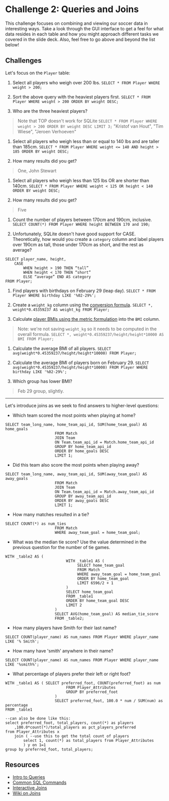 # Challenge 2: Queries and Joins

This challenge focuses on combining and viewing our soccer data in interesting ways. Take a look through the GUI interface to get a feel for what data resides in each table and how you might approach different tasks we covered in the slide deck. Also, feel free to go above and beyond the list below!

## Challenges

Let's focus on the `Player` table: 

1. Select all players who weigh over 200 lbs.
`SELECT * FROM Player WHERE weight > 200;`

1. Sort the above query with the heaviest players first.
`SELECT * FROM Player WHERE weight > 200 ORDER BY weight DESC;`

1. Who are the three heaviest players?
> Note that TOP doesn't work for SQLite
`SELECT * FROM Player WHERE weight > 200 ORDER BY weight DESC LIMIT 3;`
>"Kristof van Hout", "Tim Wiese", "Jeroen Verhoeven"

1. Select all players who weigh less than or equal to 140 lbs and are taller than 185cm.
`SELECT * FROM Player WHERE weight <= 140 AND height > 185 ORDER BY weight DESC;`

1. How many results did you get?
> One, John Stewart

1. Select all players who weigh less than 125 lbs OR are shorter than 140cm.
`SELECT * FROM Player WHERE weight < 125 OR height < 140 ORDER BY weight DESC;`

1. How many results did you get?
> Five

1. Count the number of players between 170cm and 190cm, inclusive.
`SELECT COUNT(*) FROM Player WHERE height BETWEEN 170 and 190;`

1. Unfortunately, SQLite doesn't have good support for CASE. Theoretically, how would you create a `category` column and label players over 190cm as tall, those under 170cm as short, and the rest as average?
```
SELECT player_name, height,
	CASE 
		WHEN height > 190 THEN “tall”
		WHEN height < 170 THEN “short”
		ELSE “average” END AS category
FROM Player;
```

1. Find players with birthdays on February 29 (leap day).
`SELECT * FROM Player WHERE birthday LIKE '%02-29%';`

1. Create a `weight_kg` column using the [conversion formula](https://www.unitconverters.net/weight-and-mass/lbs-to-kg.htm).
`SELECT *, weight*0.45359237 AS weight_kg FROM Player;`

1. Calculate [player BMIs using the metric formulation](https://www.cdc.gov/nccdphp/dnpao/growthcharts/training/bmiage/page5_1.html) into the `BMI` column.
>Note: we're not saving `weight_kg` so it needs to be computed in the overall formula.
`SELECT *, weight*0.45359237/height/height*10000 AS BMI FROM Player;`

1. Calculate the average BMI of all players.
`SELECT avg(weight*0.45359237/height/height*10000) FROM Player;`

1. Calculate the average BMI of players born on February 29.
`SELECT avg(weight*0.45359237/height/height*10000) FROM Player WHERE birthday LIKE '%02-29%';`

1. Which group has lower BMI?
> Feb 29 group, slightly.

***
Let's introduce joins as we seek to find answers to higher-level questions:

- Which team scored the most points when playing at home?

```
SELECT team_long_name, home_team_api_id, SUM(home_team_goal) AS home_goals 
                      FROM Match 
                      JOIN Team
                      ON Team.team_api_id = Match.home_team_api_id
                      GROUP BY home_team_api_id 
                      ORDER BY home_goals DESC
                      LIMIT 1;
```
- Did this team also score the most points when playing away?

```
SELECT team_long_name, away_team_api_id, SUM(away_team_goal) AS away_goals 
                      FROM Match 
                      JOIN Team 
                      ON Team.team_api_id = Match.away_team_api_id
                      GROUP BY away_team_api_id 
                      ORDER BY away_goals DESC 
                      LIMIT 1;
```
- How many matches resulted in a tie?

```
SELECT COUNT(*) as num_ties
                      FROM Match
                      WHERE away_team_goal = home_team_goal;
```

- What was the median tie score? Use the value determined in the previous question for the number of tie games.

```
WITH _table2 AS (
                           WITH _table1 AS (
                                SELECT home_team_goal
                                FROM Match
                                WHERE away_team_goal = home_team_goal
                                ORDER BY home_team_goal
                                LIMIT 6596/2 + 1
                           )
                           SELECT home_team_goal
                           FROM _table1
                           ORDER BY home_team_goal DESC
                           LIMIT 2
                      )
                      SELECT AVG(home_team_goal) AS median_tie_score
                      FROM _table2;
```

- How many players have Smith for their last name?

`SELECT COUNT(player_name) AS num_names
                      FROM Player
                      WHERE player_name LIKE '% Smith';`

- How many have 'smith' anywhere in their name?

`SELECT COUNT(player_name) AS num_names
                      FROM Player
                      WHERE player_name LIKE '%smith%';`
                      
- What percentage of players prefer their left or right foot?

```
WITH _table1 AS ( SELECT preferred_foot, COUNT(preferred_foot) as num
                           FROM Player_Attributes
                           GROUP BY preferred_foot
                      )
                      SELECT preferred_foot, 100.0 * num / SUM(num) as percentage
FROM _table1

--can also be done like this:
select preferred_foot, total_players, count(*) as players
	,100.0*count(*)/total_players as pct_players_preferred
from Player_Attributes x
	join ( --use this to get the total count of players 
		select 1, count(*) as total_players from Player_Attributes
		) y on 1=1
group by preferred_foot, total_players;
```            


## Resources
- [Intro to Queries](https://www.khanacademy.org/computing/computer-programming/sql)
- [Common SQL Commands](https://www.codecademy.com/articles/sql-commands)
- [Interactive Joins](https://www.w3schools.com/sql/sql_join.asp)
- [Wiki on Joins](https://en.wikipedia.org/wiki/Join_(SQL))
